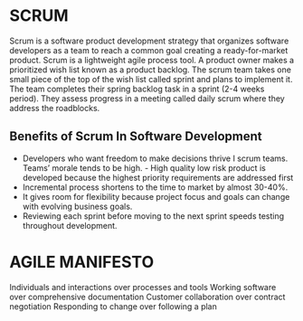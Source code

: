 # SCRUM
Scrum is a software product development strategy that organizes software developers as a team to reach a common goal creating a ready-for-market product. Scrum is a lightweight agile process tool. 
A product owner makes a prioritized wish list known as a product backlog. The scrum team takes one small piece of the top of the wish list called sprint and plans to implement it. The team completes their spring backlog task in a sprint (2-4 weeks period). They assess progress in a meeting called daily scrum where they address the roadblocks.

## Benefits of Scrum In Software Development
- Developers who want freedom to make decisions thrive I scrum teams. Teams’ morale tends to be high.                                                                   - High quality low risk product is developed because the highest priority requirements are addressed first
- Incremental process shortens to the time to market by almost 30-40%.
- It gives room for flexibility because project focus and goals can change with evolving business goals.
- Reviewing each sprint before moving to the next sprint speeds testing throughout development.

# AGILE MANIFESTO
Individuals and interactions over processes and tools
Working software over comprehensive documentation
Customer collaboration over contract negotiation
Responding to change over following a plan
